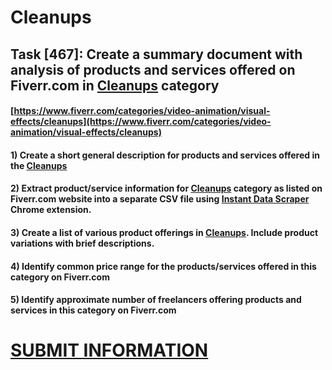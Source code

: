 # Cleanups
## Task [467]: Create a summary document with analysis of products and services offered on Fiverr.com in [Cleanups](https://www.fiverr.com/categories/video-animation/visual-effects/cleanups) category
#### [https://www.fiverr.com/categories/video-animation/visual-effects/cleanups](https://www.fiverr.com/categories/video-animation/visual-effects/cleanups)
#### 1) Create a short general description for products and services offered in the [Cleanups](https://www.fiverr.com/categories/video-animation/visual-effects/cleanups)
#### 2) Extract product/service information for [Cleanups](https://www.fiverr.com/categories/video-animation/visual-effects/cleanups) category as listed on Fiverr.com website into a separate CSV file using [Instant Data Scraper](https://chrome.google.com/webstore/detail/instant-data-scraper/ofaokhiedipichpaobibbnahnkdoiiah) Chrome extension.
#### 3) Create a list of various product offerings in [Cleanups](https://www.fiverr.com/categories/video-animation/visual-effects/cleanups). Include product variations with brief descriptions.
#### 4) Identify common price range for the products/services offered in this category on Fiverr.com
#### 5) Identify approximate number of freelancers offering products and services in this category on Fiverr.com

# [SUBMIT INFORMATION](https://forms.office.com/r/8AEKjkLxKG)
